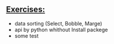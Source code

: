 
## [Exercises:](https://github.com/markdown-it/markdown-it-sub)

- data sorting (Select, Bobble, Marge)
- api by python whithout Install packege
- some test
